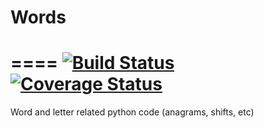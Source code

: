 # Words
====
[![Build Status](https://travis-ci.org/anderson-dan-w/Words.svg?branch=master)](https://travis-ci.org/anderson-dan-w/Words) [![Coverage Status](https://coveralls.io/repos/github/anderson-dan-w/Words/badge.svg?branch=master)](https://coveralls.io/github/anderson-dan-w/Words?branch=master)
=====

Word and letter related python code (anagrams, shifts, etc)
